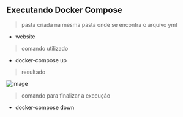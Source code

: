 ## Executando Docker Compose

> pasta criada na mesma pasta onde se encontra o arquivo yml

- website

> comando utilizado 

- docker-compose up

> resultado 

![image](https://user-images.githubusercontent.com/24790794/192156581-74ef38ee-63b2-4428-9e55-9b2d44b72ade.png)

> comando para finalizar a execução

- docker-compose down

 

